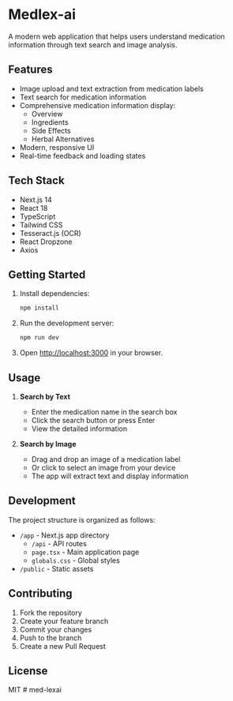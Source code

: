 # Medlex-ai

A modern web application that helps users understand medication information through text search and image analysis.

## Features

- Image upload and text extraction from medication labels
- Text search for medication information
- Comprehensive medication information display:
  - Overview
  - Ingredients
  - Side Effects
  - Herbal Alternatives
- Modern, responsive UI
- Real-time feedback and loading states

## Tech Stack

- Next.js 14
- React 18
- TypeScript
- Tailwind CSS
- Tesseract.js (OCR)
- React Dropzone
- Axios

## Getting Started

1. Install dependencies:
   ```bash
   npm install
   ```

2. Run the development server:
   ```bash
   npm run dev
   ```

3. Open [http://localhost:3000](http://localhost:3000) in your browser.

## Usage

1. **Search by Text**
   - Enter the medication name in the search box
   - Click the search button or press Enter
   - View the detailed information

2. **Search by Image**
   - Drag and drop an image of a medication label
   - Or click to select an image from your device
   - The app will extract text and display information

## Development

The project structure is organized as follows:

- `/app` - Next.js app directory
  - `/api` - API routes
  - `page.tsx` - Main application page
  - `globals.css` - Global styles
- `/public` - Static assets

## Contributing

1. Fork the repository
2. Create your feature branch
3. Commit your changes
4. Push to the branch
5. Create a new Pull Request

## License

MIT # med-lexai
